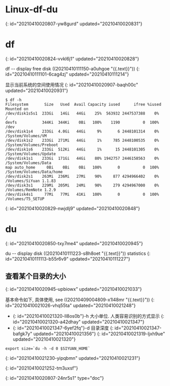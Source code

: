 # Linux-df-du
{: id="20210410020807-yw8gurd" updated="20210410020831"}

# df
{: id="20210410020824-vvkl6j1" updated="20210410020828"}

df -- display free disk ((20210410111150-a0uhgoe "{{.text}}"))
{: id="20210410111101-6cag4zj" updated="20210410111214"}

显示当前系统的空间使用情况
{: id="20210410020907-baqh00c" updated="20210410020931"}

```
$ df -h
Filesystem       Size   Used  Avail Capacity iused      ifree %iused  Mounted on
/dev/disk1s5s1  233Gi   14Gi   44Gi    25%  563932 2447537388    0%   /
devfs           344Ki  344Ki    0Bi   100%    1190          0  100%   /dev
/dev/disk1s4    233Gi  4.0Gi   44Gi     9%       6 2448101314    0%   /System/Volumes/VM
/dev/disk1s2    233Gi  271Mi   44Gi     1%     785 2448100535    0%   /System/Volumes/Preboot
/dev/disk1s6    233Gi  512Ki   44Gi     1%      15 2448101305    0%   /System/Volumes/Update
/dev/disk1s1    233Gi  171Gi   44Gi    80% 1942757 2446158563    0%   /System/Volumes/Data
map auto_home     0Bi    0Bi    0Bi   100%       0          0  100%   /System/Volumes/Data/home
/dev/disk2s1    263Mi  236Mi   27Mi    90%     877 4294966402    0%   /Volumes/SiYuan 1.1.83
/dev/disk3s1    229Mi  205Mi   24Mi    90%     279 4294967000    0%   /Volumes/RemNote 1.2.9
/dev/disk4s1     77Mi   77Mi   41Ki   100%       0          0  100%   /Volumes/T5_SETUP

```
{: id="20210410020829-nwjdlj9" updated="20210410020848"}

# du
{: id="20210410020850-txy7me4" updated="20210410020945"}

du -- display disk  ((20210410111223-s8h8oet "{{.text}}")) statistics
{: id="20210410111113-b55r6v9" updated="20210410111227"}

## 查看某个目录的大小
{: id="20210410020945-upbiowx" updated="20210410021033"}

基本命令如下, 具体使用, see ((20210409004809-x1l48mr "{{.text}}"))
{: id="20210410021026-vhq55ta" updated="20210410021248"}

- {: id="20210410021320-ll8os0b"}-h  大小单位. 人类容易识别的方式显示
  {: id="20210410021320-a42dhay" updated="20210410021347"}
- {: id="20210410021347-6yef2fq"}-d 目录深度
  {: id="20210410021347-bafgk7y" updated="20210410021356"}
{: id="20210410021319-ljxh9ue" updated="20210410021320"}

```
export size=`du -h -d 0 $SIYUAN_HOME`
```
{: id="20210410021230-yipqbmn" updated="20210410021231"}

{: id="20210410021252-tm3uxsf"}


{: id="20210410020807-24nr5s1" type="doc"}
